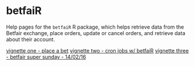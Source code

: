 betfaiR
=======

Help pages for the `betfaiR` R package, which helps retrieve data from the Betfair exchange, place orders, update or cancel orders, and retrieve data about their account.

[vignette one - place a bet](http://durtal.github.io/betfaiR/vignette_one.html)
[vignette two - cron jobs w/ betfaiR](http://durtal.github.io/betfaiR/vignette_two.html)
[vignette three - betfair super sunday - 14/02/16](http://durtal.github.io/betfaiR/vignette_three.html)
